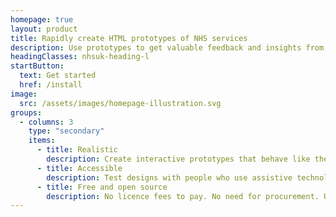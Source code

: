 ```yaml
---
homepage: true
layout: product
title: Rapidly create HTML prototypes of NHS services
description: Use prototypes to get valuable feedback and insights from user research or the people you work with.
headingClasses: nhsuk-heading-l
startButton:
  text: Get started
  href: /install
image:
  src: /assets/images/homepage-illustration.svg
groups:
  - columns: 3
    type: "secondary"
    items:
      - title: Realistic
        description: Create interactive prototypes that behave like the real thing, across devices, using components from the design system.
      - title: Accessible
        description: Test designs with people who use assistive technology, including screen readers, voice control and screen magnification.
      - title: Free and open source
        description: No licence fees to pay. No need for procurement. Use with common free tools like Git and GitHub for collaboration.
---
```

